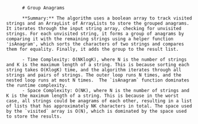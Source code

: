 
          # Group Anagrams

          **Summary:** The algorithm uses a boolean array to track visited strings and an ArrayList of ArrayLists to store the grouped anagrams. It iterates through the input string array, checking for unvisited strings. For each unvisited string, it forms a group of anagrams by comparing it with the remaining strings using a helper function 'isAnagram', which sorts the characters of two strings and compares them for equality. Finally, it adds the group to the result list.

          - Time Complexity: O(NKlogK), where N is the number of strings and K is the maximum length of a string. This is because sorting each string takes O(KlogK) time, and the algorithm iterates through all strings and pairs of strings. The outer loop runs N times, and the nested loop runs at most N times.  The `isAnagram` function dominates the runtime complexity.
          - Space Complexity: O(NK), where N is the number of strings and K is the maximum length of a string. This is because in the worst case, all strings could be anagrams of each other, resulting in a list of lists that has approximately NK characters in total. The space used by the `visited` array is O(N), which is dominated by the space used to store the results.
          